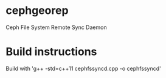 # cephgeorep
Ceph File System Remote Sync Daemon

# Build instructions
Build with 'g++ -std=c++11 cephfssyncd.cpp -o cephfssyncd'
